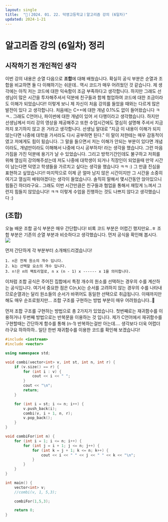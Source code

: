 ```yaml
---
layout: single
title:  "🥳ㅣ2024. 01. 22. 덕영고등학교ㅣ알고리즘 강의 (6일차)"
updated: 2024-1-21
---
```


# 알고리즘 강의 (6일차) 정리

## 시작하기 전 개인적인 생각

이번 강의 내용은 순열 다음으로 **조합**에 대해 배웠습니다. 확실히 공식 부분은 순열과 조합을 비교하면 둘 다
이해하기는 쉬운데.. 역시 코드가 매우 어려웠던 것 같습니다. 제 생각에는 아직 저는 코드에 대한 익숙함이 조금 
부족하다고 생각합니다. 하지만 그래도 선생님이 많은 시간을 투자해주셔서 덕분에 친구들과 함께 협업하여 코드에
대한 조금이라도 이해가 되었습니다!! 이렇게 보니 제 자신이 처음 강의를 들었을 때와는 다르게 많은 발전이 있다
고 생각합니다. 처음에는 C++에 대한 개념 0.1%도 없이 들어왔습니다 ㅋㅋ.. 그래도 C언어나, 파이썬에 대한 개념이 있어
서 다행이라고 생각했습니다. 하지만 선생님께서 미리 강의 영상을 제공해주고 또한 수업시간에도 열심히 설명해 주셔서
지금까지 포기하지 않고 온 거라고 생각합니다. 선생님 말대로 "지금 이 내용이 이해가 되지 않는다면 나중에 대학을 가서라도 다시
공부하면 된다." 이 말이 저한테는 매우 감동적이였고 저에게도 힘이 됬습니다. 그 말을 들으면서 저는 이해가 안되는 부분이
있다면 개념이라도, 개념만이라도 이해해서 나중에 다시 공부하자! 라는 생각을 했습니다. 그런 마음가짐을 가진 덕분에
용기가 날 수 있었습니다. 그리고 방학기간인데도 불구하고 저희를 위해 열심히 강의해주셨는데 저도 나중에 대학생이 되거나
직장인이 되었을때 만약 시간이 남는다면 덕영고 학생들을 가르치고 싶다는 생각을 했습니다 ㅋㅋ :) 그 만큼 진심을
표현하고 싶었습니다!! 마지막으로  이제 곧 얼마 남지 않은 시간이지만 그 시간을 소중히 여기고 열심히 배워야겠다는
생각이 들었습니다. 솔직히 말해서 몇시간동안 앉아있으니 힘들긴 하더라구요.. 그래도 이번 시간만큼은 친구들과 
협업을 통해서 재밌게 느껴서 그런지 힘들지 않았습니다! ㅋㅋ 이렇게 수업을 진행하는 것도 나쁘지 않다고 생각했습니다 :)

## (조합)

오늘 배운 조합 공식 부분은 매우 간단합니다! 비록 코드 부분은 어렵긴 했지만요..ㅎ
조합 부분은 기존의 순열 부분과 비슷하다고 생각했습니다. 먼저 공식을 확인해 봅시다.
![](https://velog.velcdn.com/images/rladpwl0512/post/b5dcdb54-df6e-4b63-a1b6-f3648f8c5ce5/image.png)

먼저 간단하게 각 부분부터 소개해드리겠습니다!
```
1. n은 전체 원소의 개수 입니다.
2. k는 선택할 요소의 개수 입니다.
3. n!은 n의 팩토리얼로, n x (n - 1) x ------ x 1을 의미합니다. 
```
이처럼 조합 공식은 주어진 집합에서 특정 개수의 원소를 선택하는 경우의 수를 계산하는 공식입니다.
여기서 중요한 점은 C(n,k)는 순서를 고려하지 않는 경우의 수를 나타내므로순열과는 달리 원소들의 순서가 바뀌어도 동일한 선택으로 취급됩니다.
이때까지만 해도 매우 순조로웠지만... 조합 구조를 구현하는 방법 부분이 매우 어려웠습니다..🥹

먼저 조합 구조를 구현하는 방법으로 총 2가지가 있었습니다.
첫번째로는 재귀함수를 이용하거나 두번째 방법으로는 반복문을 이용하는 것 입니다.
제가 C언어에서 재귀함수를 구현할때는 간단하게 함수를 통해 (n-1) 반복하는걸만 아는데.... 생각보다 더욱
어렵더라구요 하하하하.. 일단 한번 재귀함수를 이용한 코드를 확인해 보겠습니다!

```cpp
#include <iostream>
#include <vector>

using namespace std;

void combi(vector<int> v, int st, int n, int r) {
    if (v.size() == r) {
        for (int i : v) {
            cout << i << " ";
        }
        cout << "\n";
        return;
    }

    for (int i = st; i <= n; i++) {
        v.push_back(i);
        combi(v, i + 1, n, r);
        v.pop_back();
    }
}

void combiFor(int n) {
    for (int i = 1; i <= n; i++) {
        for (int j = i + 1; j <= n; j++) {
            for (int k = j + 1; k <= n; k++) {
                cout << i << " " << j << " " << k << "\n";
            }
        }
    }
}

int main() {
    vector<int> v;
    //combi(v, 1, 5,3);

    combiFor(1,5,3);

    return 0;
}
```

